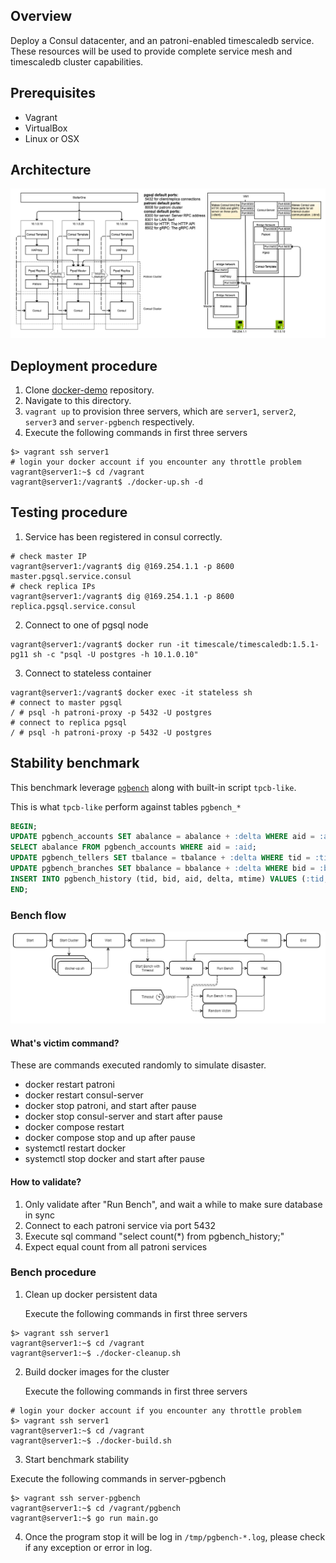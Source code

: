 ## Overview

Deploy a Consul datacenter, and an patroni-enabled timescaledb service. These resources will be used to provide complete service mesh and timescaledb cluster capabilities.

## Prerequisites

- Vagrant
- VirtualBox
- Linux or OSX

## Architecture

![](images/pgsql-cluster.png)

## Deployment procedure

1. Clone [docker-demo](https://github.com/jonascheng/docker-demo) repository.
2. Navigate to this directory.
3. `vagrant up` to provision three servers, which are `server1`, `server2`, `server3` and `server-pgbench` respectively.
4. Execute the following commands in first three servers

```console
$> vagrant ssh server1
# login your docker account if you encounter any throttle problem
vagrant@server1:~$ cd /vagrant
vagrant@server1:/vagrant$ ./docker-up.sh -d
```

## Testing procedure

1. Service has been registered in consul correctly.

```console
# check master IP
vagrant@server1:/vagrant$ dig @169.254.1.1 -p 8600 master.pgsql.service.consul
# check replica IPs
vagrant@server1:/vagrant$ dig @169.254.1.1 -p 8600 replica.pgsql.service.consul
```

2. Connect to one of pgsql node

```console
vagrant@server1:/vagrant$ docker run -it timescale/timescaledb:1.5.1-pg11 sh -c "psql -U postgres -h 10.1.0.10"
```

3. Connect to stateless container

```console
vagrant@server1:/vagrant$ docker exec -it stateless sh
# connect to master pgsql
/ # psql -h patroni-proxy -p 5432 -U postgres
# connect to replica pgsql
/ # psql -h patroni-proxy -p 5432 -U postgres
```

## Stability benchmark

This benchmark leverage [`pgbench`](https://docs.postgresql.tw/reference/client-applications/pgbench) along with built-in script `tpcb-like`.

This is what `tpcb-like` perform against tables `pgbench_*`

```sql
BEGIN;
UPDATE pgbench_accounts SET abalance = abalance + :delta WHERE aid = :aid;
SELECT abalance FROM pgbench_accounts WHERE aid = :aid;
UPDATE pgbench_tellers SET tbalance = tbalance + :delta WHERE tid = :tid;
UPDATE pgbench_branches SET bbalance = bbalance + :delta WHERE bid = :bid;
INSERT INTO pgbench_history (tid, bid, aid, delta, mtime) VALUES (:tid, :bid, :aid, :delta, CURRENT_TIMESTAMP);
END;
```

### Bench flow

![](images/pgsql-stability-benchmark.png)

#### What's victim command?

These are commands executed randomly to simulate disaster.
* docker restart patroni
* docker restart consul-server
* docker stop patroni, and start after pause
* docker stop consul-server and start after pause
* docker compose restart
* docker compose stop and up after pause
* systemctl restart docker
* systemctl stop docker and start after pause

#### How to validate?

1. Only validate after "Run Bench", and wait a while to make sure database in sync
2. Connect to each patroni service via port 5432
3. Execute sql command "select count(*) from pgbench_history;"
4. Expect equal count from all patroni services

### Bench procedure

1. Clean up docker persistent data

   Execute the following commands in first three servers

```console
$> vagrant ssh server1
vagrant@server1:~$ cd /vagrant
vagrant@server1:~$ ./docker-cleanup.sh
```

2. Build docker images for the cluster

   Execute the following commands in first three servers

```console
# login your docker account if you encounter any throttle problem
$> vagrant ssh server1
vagrant@server1:~$ cd /vagrant
vagrant@server1:~$ ./docker-build.sh
```

3. Start benchmark stability

  Execute the following commands in server-pgbench

```console
$> vagrant ssh server-pgbench
vagrant@server1:~$ cd /vagrant/pgbench
vagrant@server1:~$ go run main.go
```

4. Once the program stop it will be log in `/tmp/pgbench-*.log`, please check if any exception or error in log.
